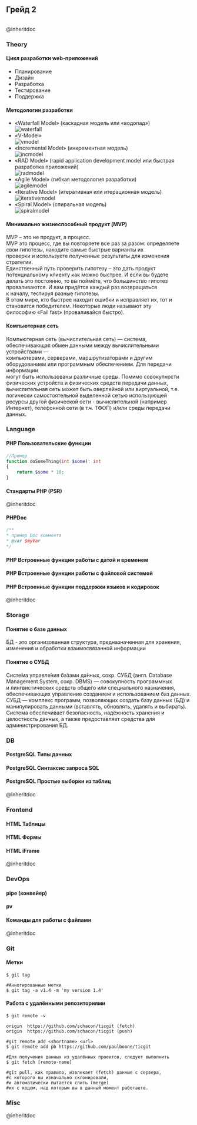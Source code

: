 ## Грейд 2  
```php
```
@inheritdoc  

### Theory  

#### Цикл разработки web‑приложений  
- Планирование
- Дизайн
- Разработка
- Тестирование
- Поддержка

#### Методологии разработки
- «Waterfall Model» (каскадная модель или «водопад»)  
![waterfall](../../../assets/images/waterfall.jpg)  
- «V-Model»  
![vmodel](../../../assets/images/vmodel.jpg)  
- «Incremental Model» (инкрементная модель)  
![incmodel](../../../assets/images/incmodel.jpg)  
- «RAD Model» (rapid application development model или быстрая разработка приложений)  
![radmodel](../../../assets/images/radmodel.jpg)  
- «Agile Model» (гибкая методология разработки)  
![agilemodel](../../../assets/images/agilemodel.jpg)  
- «Iterative Model» (итеративная или итерационная модель)  
![iterativemodel](../../../assets/images/iterativemodel.jpg)  
- «Spiral Model» (спиральная модель)  
![spiralmodel](../../../assets/images/spiralmodel.jpg)  

#### Минимально жизнеспособный продукт (MVP)  
MVP – это не продукт, а процесс.  
MVP это процесс, где вы повторяете все раз за разом: определяете свои гипотезы, находите самые быстрые варианты их  
проверки и используете полученные результаты для изменения стратегии.  
Единственный путь проверить гипотезу – это дать продукт потенциальному клиенту как можно быстрее. И если вы будете  
делать это постоянно, то вы поймёте, что большинство гипотез проваливаются. И вам придётся каждый раз возвращаться  
к началу, тестируя разные гипотезы.  
В этом мире, кто быстрее находит ошибки и исправляет их, тот и становится победителем. Некоторые люди называют эту  
философию «Fail fast» (проваливайся быстро).  

#### Компьютерная сеть  
Компьютерная сеть (вычислительная сеть) — система, обеспечивающая обмен данными между вычислительными устройствами —  
компьютерами, серверами, маршрутизаторами и другим оборудованием или программным обеспечением. Для передачи информации  
могут быть использованы различные среды. Помимо совокупности физических устройств и физических средств передачи данных,  
вычислительная сеть может быть оверлейной или виртуальной, т.е. логически самостоятельной выделенной сетью использующей  
ресурсы другой физической сети - вычислительной (например Интернет), телефонной сети (в т.ч. ТФОП) и/или среды передачи данных.  

### Language  

#### PHP Пользовательские функции  
```php
//Пример
function doSomeThing(int $some): int 
{
    return $some * 10;
}
```

#### Стандарты PHP (PSR)  
@inheritdoc  
#### PHPDoc  
```php
/**
* пример Doc коммента
* @var $myVar 
*/
```
#### PHP Встроенные функции работы с датой и временем  
#### PHP Встроенные функции работы с файловой системой  
#### PHP Встроенные функции поддержки языков и кодировок  
@inheritdoc  

### Storage  

#### Понятие о базе данных  
БД - это организованная структура, предназначенная для хранения, изменения и обработки взаимосвязанной информации  

#### Понятие о СУБД  
Систе́ма управле́ния ба́зами да́нных, сокр. СУБД (англ. Database Management System, сокр. DBMS) — совокупность программных  
и лингвистических средств общего или специального назначения, обеспечивающих управление созданием и использованием баз данных.  
СУБД — комплекс программ, позволяющих создать базу данных (БД) и манипулировать данными (вставлять, обновлять, удалять и выбирать).  
Система обеспечивает безопасность, надёжность хранения и целостность данных, а также предоставляет средства для  
администрирования БД.  

### DB  
#### PostgreSQL Типы данных  
#### PostgreSQL Синтаксис запроса SQL  
#### PostgreSQL Простые выборки из таблиц  
@inheritdoc  

### Frontend  
#### HTML Таблицы  
#### HTML Формы  
#### HTML iFrame  
@inheritdoc  

### DevOps  
#### pipe (конвейер)  
#### pv  
#### Команды для работы с файлами  
@inheritdoc  

### Git  

#### Метки  
```git
$ git tag

#Аннотированные метки
$ git tag -a v1.4 -m 'my version 1.4'
```
#### Работа с удалёнными репозиториями  

```git
$ git remote -v

origin	https://github.com/schacon/ticgit (fetch)
origin	https://github.com/schacon/ticgit (push)

#git remote add <shortname> <url>
$ git remote add pb https://github.com/paulboone/ticgit

#Для получения данных из удалённых проектов, следует выполнить
$ git fetch [remote-name]

#git pull, как правило, извлекает (fetch) данные с сервера, 
#с которого вы изначально склонировали, 
#и автоматически пытается слить (merge) 
#их с кодом, над которым вы в данный момент работаете.
```

### Misc  
@inheritdoc  